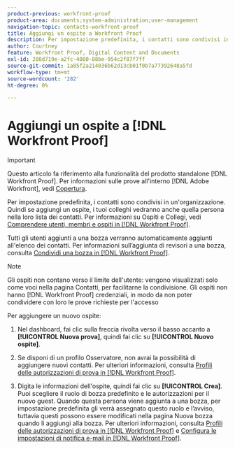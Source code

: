 ```yaml
---
product-previous: workfront-proof
product-area: documents;system-administration;user-management
navigation-topic: contacts-workfront-proof
title: Aggiungi un ospite a Workfront Proof
description: Per impostazione predefinita, i contatti sono condivisi in un'organizzazione. Quindi se aggiungi un ospite, i tuoi colleghi vedranno anche quella persona nella loro lista dei contatti. Per informazioni su ospiti e collegi, vedere Comprendere utenti, membri e ospiti in Workfront Proof.
author: Courtney
feature: Workfront Proof, Digital Content and Documents
exl-id: 208d719e-a2fc-4080-88be-954c2f87f7ff
source-git-commit: 1a85f2a214036b62d13cb01f0b7a77392648a5fd
workflow-type: tm+mt
source-wordcount: '282'
ht-degree: 0%

---
```


# Aggiungi un ospite a [!DNL Workfront Proof]

>[!IMPORTANT]
>
>Questo articolo fa riferimento alla funzionalità del prodotto standalone [!DNL Workfront Proof]. Per informazioni sulle prove all&#39;interno [!DNL Adobe Workfront], vedi [Copertura](../../../review-and-approve-work/proofing/proofing.md).

Per impostazione predefinita, i contatti sono condivisi in un&#39;organizzazione. Quindi se aggiungi un ospite, i tuoi colleghi vedranno anche quella persona nella loro lista dei contatti. Per informazioni su Ospiti e Collegi, vedi [Comprendere utenti, membri e ospiti in [!DNL Workfront Proof]](../../../workfront-proof/wp-mnguserscontacts/contacts/use-members-guests.md).

Tutti gli utenti aggiunti a una bozza verranno automaticamente aggiunti all&#39;elenco dei contatti. Per informazioni sull’aggiunta di revisori a una bozza, consulta [Condividi una bozza in [!DNL Workfront Proof]](../../../workfront-proof/wp-work-proofsfiles/share-proofs-and-files/share-proof.md).

>[!NOTE]
>
>Gli ospiti non contano verso il limite dell&#39;utente: vengono visualizzati solo come voci nella pagina Contatti, per facilitarne la condivisione. Gli ospiti non hanno [!DNL Workfront Proof] credenziali, in modo da non poter condividere con loro le prove richieste per l&#39;accesso

Per aggiungere un nuovo ospite:

1. Nel dashboard, fai clic sulla freccia rivolta verso il basso accanto a **[!UICONTROL Nuova prova]**, quindi fai clic su **[!UICONTROL Nuovo ospite]**.

1. Se disponi di un profilo Osservatore, non avrai la possibilità di aggiungere nuovi contatti. Per ulteriori informazioni, consulta [Profili delle autorizzazioni di prova in [!DNL Workfront Proof]](../../../workfront-proof/wp-acct-admin/account-settings/proof-perm-profiles-in-wp.md).
1. Digita le informazioni dell&#39;ospite, quindi fai clic su **[!UICONTROL Crea]**. Puoi scegliere il ruolo di bozza predefinito e le autorizzazioni per il nuovo guest. Quando questa persona viene aggiunta a una bozza, per impostazione predefinita gli verrà assegnato questo ruolo e l’avviso, tuttavia questi possono essere modificati nella pagina Nuova bozza quando li aggiungi alla bozza.
Per ulteriori informazioni, consulta [Profili delle autorizzazioni di prova in [!DNL Workfront Proof]](../../../workfront-proof/wp-acct-admin/account-settings/proof-perm-profiles-in-wp.md) e [Configura le impostazioni di notifica e-mail in [!DNL Workfront Proof]](../../../workfront-proof/wp-emailsntfctns/email-alerts/config-email-notification-settings-wp.md).
